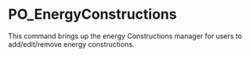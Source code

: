 # PO_EnergyConstructions

This command brings up the energy Constructions manager for users to add/edit/remove energy constructions.

